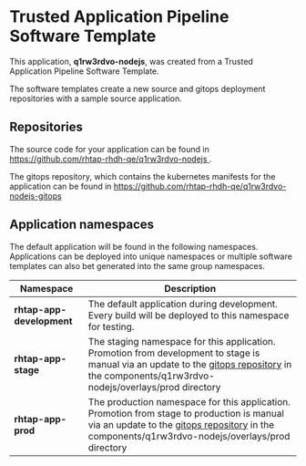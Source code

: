 # Trusted Application Pipeline Software Template

This application, **q1rw3rdvo-nodejs**, was created from a Trusted Application Pipeline Software Template.

The software templates create a new source and gitops deployment repositories with a sample source application. 

## Repositories

The source code for your application can be found in [https://github.com/rhtap-rhdh-qe/q1rw3rdvo-nodejs ](https://github.com/rhtap-rhdh-qe/q1rw3rdvo-nodejs ).
 
The gitops repository, which contains the kubernetes manifests for the application can be found in 
[https://github.com/rhtap-rhdh-qe/q1rw3rdvo-nodejs-gitops ](https://github.com/rhtap-rhdh-qe/q1rw3rdvo-nodejs-gitops ) 

## Application namespaces 

The default application will be found in the following namespaces. Applications can be deployed into unique namespaces or multiple software templates can also bet generated into the same group namespaces.  

|  Namespace   |  Description   |  
| -------- | -------- |   
| **rhtap-app-development** | The default application during development. Every build will be deployed to this namespace for testing. | 
| **rhtap-app-stage** | The staging namespace for this application. Promotion from development to stage is manual via an update to the [gitops repository](https://github.com/rhtap-rhdh-qe/q1rw3rdvo-nodejs-gitops ) in the components/q1rw3rdvo-nodejs/overlays/prod directory |  
| **rhtap-app-prod** | The production namespace for this application. Promotion from stage to production is manual via an update to the [gitops repository](https://github.com/rhtap-rhdh-qe/q1rw3rdvo-nodejs-gitops ) in the components/q1rw3rdvo-nodejs/overlays/prod directory | 